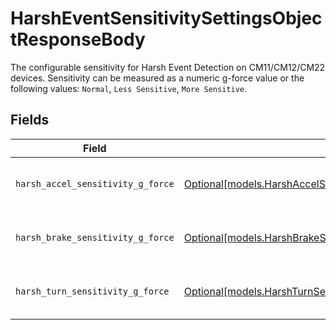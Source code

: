 # HarshEventSensitivitySettingsObjectResponseBody

The configurable sensitivity for Harsh Event Detection on CM11/CM12/CM22 devices. Sensitivity can be measured as a numeric g-force value or the following values: `Normal`, `Less Sensitive`, `More Sensitive`.


## Fields

| Field                                                                                                                                        | Type                                                                                                                                         | Required                                                                                                                                     | Description                                                                                                                                  |
| -------------------------------------------------------------------------------------------------------------------------------------------- | -------------------------------------------------------------------------------------------------------------------------------------------- | -------------------------------------------------------------------------------------------------------------------------------------------- | -------------------------------------------------------------------------------------------------------------------------------------------- |
| `harsh_accel_sensitivity_g_force`                                                                                                            | [Optional[models.HarshAccelSensitivityGForceSettingsObjectResponseBody]](../models/harshaccelsensitivitygforcesettingsobjectresponsebody.md) | :heavy_minus_sign:                                                                                                                           | The harsh acceleration sensitivity settings.                                                                                                 |
| `harsh_brake_sensitivity_g_force`                                                                                                            | [Optional[models.HarshBrakeSensitivityGForceSettingsObjectResponseBody]](../models/harshbrakesensitivitygforcesettingsobjectresponsebody.md) | :heavy_minus_sign:                                                                                                                           | The harsh brake sensitivity settings.                                                                                                        |
| `harsh_turn_sensitivity_g_force`                                                                                                             | [Optional[models.HarshTurnSensitivityGForceSettingsObjectResponseBody]](../models/harshturnsensitivitygforcesettingsobjectresponsebody.md)   | :heavy_minus_sign:                                                                                                                           | The harsh turn sensitivity settings.                                                                                                         |